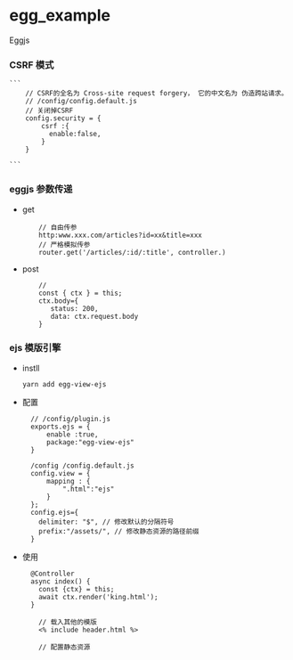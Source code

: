 # egg_example
Eggjs


### CSRF 模式
    
    ```
        // CSRF的全名为 Cross-site request forgery， 它的中文名为 伪造跨站请求。
        // /config/config.default.js
        // 关闭掉CSRF
        config.security = {
            csrf :{
              enable:false,
            }
        }

    ```

### eggjs 参数传递
    
+ get
    
    ```
        // 自由传参
        http:www.xxx.com/articles?id=xx&title=xxx
        // 严格模拟传参
        router.get('/articles/:id/:title', controller.)
    ```
  
+ post
  
    ```
        // 
        const { ctx } = this;
        ctx.body={
           status: 200,
           data: ctx.request.body
        }
    ```
  
### ejs 模版引擎
  
+ instll
  
  ```yarn add egg-view-ejs```

+ 配置
  
  ```
    // /config/plugin.js
    exports.ejs = {
        enable :true,
        package:"egg-view-ejs"
    }
    
    /config /config.default.js
    config.view = {
        mapping : {
            ".html":"ejs"
        }
    };
    config.ejs={
      delimiter: "$", // 修改默认的分隔符号
      prefix:"/assets/", // 修改静态资源的路径前缀
    }
  ```
+ 使用
  
  ```
    @Controller
    async index() {
      const {ctx} = this;
      await ctx.render('king.html');
    }
  ```
  
  ```
      // 载入其他的模版
      <% include header.html %>
  
      // 配置静态资源
  ```